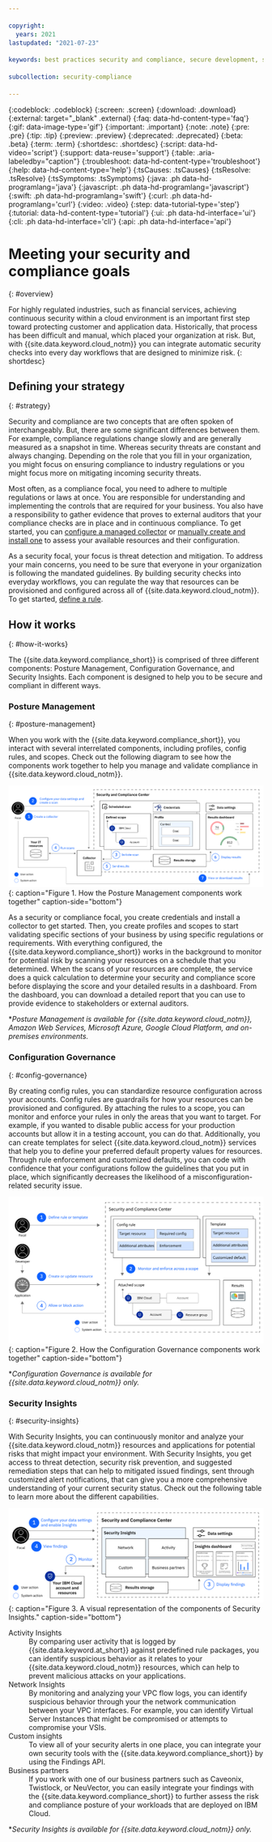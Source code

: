 ```yaml
---

copyright:
  years: 2021
lastupdated: "2021-07-23"

keywords: best practices security and compliance, secure development, security strategy, insights, governance

subcollection: security-compliance

---
```


{:codeblock: .codeblock}
{:screen: .screen}
{:download: .download}
{:external: target="_blank" .external}
{:faq: data-hd-content-type='faq'}
{:gif: data-image-type='gif'}
{:important: .important}
{:note: .note}
{:pre: .pre}
{:tip: .tip}
{:preview: .preview}
{:deprecated: .deprecated}
{:beta: .beta}
{:term: .term}
{:shortdesc: .shortdesc}
{:script: data-hd-video='script'}
{:support: data-reuse='support'}
{:table: .aria-labeledby="caption"}
{:troubleshoot: data-hd-content-type='troubleshoot'}
{:help: data-hd-content-type='help'}
{:tsCauses: .tsCauses}
{:tsResolve: .tsResolve}
{:tsSymptoms: .tsSymptoms}
{:java: .ph data-hd-programlang='java'}
{:javascript: .ph data-hd-programlang='javascript'}
{:swift: .ph data-hd-programlang='swift'}
{:curl: .ph data-hd-programlang='curl'}
{:video: .video}
{:step: data-tutorial-type='step'}
{:tutorial: data-hd-content-type='tutorial'}
{:ui: .ph data-hd-interface='ui'}
{:cli: .ph data-hd-interface='cli'}
{:api: .ph data-hd-interface='api'}



# Meeting your security and compliance goals
{: #overview}

For highly regulated industries, such as financial services, achieving continuous security within a cloud environment is an important first step toward protecting customer and application data. Historically, that process has been difficult and manual, which placed your organization at risk. But, with {{site.data.keyword.cloud_notm}} you can integrate automatic security checks into every day workflows that are designed to minimize risk.
{: shortdesc}



## Defining your strategy
{: #strategy}

Security and compliance are two concepts that are often spoken of interchangeably. But, there are some significant differences between them. For example, compliance regulations change slowly and are generally measured as a snapshot in time. Whereas security threats are constant and always changing. Depending on the role that you fill in your organization, you might focus on ensuring compliance to industry regulations or you might focus more on mitigating incoming security threats.

Most often, as a compliance focal, you need to adhere to multiple regulations or laws at once. You are responsible for understanding and implementing the controls that are required for your business. You also have a responsibility to gather evidence that proves to external auditors that your compliance checks are in place and in continuous compliance. To get started, you can [configure a managed collector](/docs/security-compliance?topic=security-compliance-ibm-collector) or [manually create and install one](/docs/security-compliance?topic=security-compliance-collector-manual) to assess your available resources and their configuration.

As a security focal, your focus is threat detection and mitigation. To address your main concerns, you need to be sure that everyone in your organization is following the mandated guidelines. By building security checks into everyday workflows, you can regulate the way that resources can be provisioned and configured across all of {{site.data.keyword.cloud_notm}}. To get started, [define a rule](/docs/security-compliance?topic=security-compliance-rules).



## How it works
{: #how-it-works}

The {{site.data.keyword.compliance_short}} is comprised of three different components: Posture Management, Configuration Governance, and Security Insights. Each component is designed to help you to be secure and compliant in different ways.

### Posture Management
{: #posture-management}

When you work with the {{site.data.keyword.compliance_short}}, you interact with several interrelated components, including profiles, config rules, and scopes. Check out the following diagram to see how the components work together to help you manage and validate compliance in {{site.data.keyword.cloud_notm}}.

![The diagram shows how you can create profiles and rules, enforce them across scopes that you specify to continuously validate your resources for compliance. The information in the diagram is explained in further detail in the surrounding text.](images/posture.svg){: caption="Figure 1. How the Posture Management components work together" caption-side="bottom"}


As a security or compliance focal, you create credentials and install a collector to get started. Then, you create profiles and scopes to start validating specific sections of your business by using specific regulations or requirements. With everything configured, the {{site.data.keyword.compliance_short}} works in the background to monitor for potential risk by scanning your resources on a schedule that you determined. When the scans of your resources are complete, the service does a quick calculation to determine your security and compliance score before displaying the score and your detailed results in a dashboard. From the dashboard, you can download a detailed report that you can use to provide evidence to stakeholders or external auditors.

&ast;*Posture Management is available for {{site.data.keyword.cloud_notm}}, Amazon Web Services, Microsoft Azure, Google Cloud Platform, and on-premises environments.*

### Configuration Governance
{: #config-governance}

By creating config rules, you can standardize resource configuration across your accounts. Config rules are guardrails for how your resources can be provisioned and configured. By attaching the rules to a scope, you can monitor and enforce your rules in only the areas that you want to target. For example, if you wanted to disable public access for your production accounts but allow it in a testing account, you can do that. Additionally, you can create templates for select {{site.data.keyword.cloud_notm}} services that help you to define your preferred default property values for resources. Through rule enforcement and customized defaults, you can code with confidence that your configurations follow the guidelines that you put in place, which significantly decreases the likelihood of a misconfiguration-related security issue.

![The diagram shows how you can create profiles and rules, enforce them across scopes that you specify to continuously validate your resources for compliance. The information in the diagram is explained in further detail in the surrounding text.](images/config-governance.svg){: caption="Figure 2. How the Configuration Governance components work together" caption-side="bottom"}

&ast;*Configuration Governance is available for {{site.data.keyword.cloud_notm}} only.*

### Security Insights
{: #security-insights}

With Security Insights, you can continuously monitor and analyze your {{site.data.keyword.cloud_notm}} resources and applications for potential risks that might impact your environment. With Security Insights, you get access to threat detection, security risk prevention, and suggested remediation steps that can help to mitigated issued findings, sent through customized alert notifications, that can give you a more comprehensive understanding of your current security status. Check out the following table to learn more about the different capabilities.

![The diagram shows the components of Security Insights](images/insights.svg){: caption="Figure 3. A visual representation of the components of Security Insights." caption-side="bottom"}

<dl>
  <dt>Activity Insights</dt>
    <dd>By comparing user activity that is logged by {{site.data.keyword.at_short}} against predefined rule packages, you can identify suspicious behavior as it relates to your {{site.data.keyword.cloud_notm}} resources, which can help to prevent malicious attacks on your applications.</dd>
  <dt>Network Insights</dt>
    <dd>By monitoring and analyzing your VPC flow logs, you can identify suspicious behavior through your the network communication between your VPC interfaces. For example, you can identify Virtual Server Instances that might be compromised or attempts to compromise your VSIs.</dd>
  <dt>Custom insights</dt>
    <dd>To view all of your security alerts in one place, you can integrate your own security tools with the {{site.data.keyword.compliance_short}} by using the Findings API.</dd>
  <dt>Business partners</dt>
    <dd>If you work with one of our business partners such as Caveonix, Twistlock, or NeuVector, you can easily integrate your findings with the {{site.data.keyword.compliance_short}} to further assess the risk and compliance posture of your workloads that are deployed on IBM Cloud.</dt>
</dl>

&ast;*Security Insights is available for {{site.data.keyword.cloud_notm}} only.* 